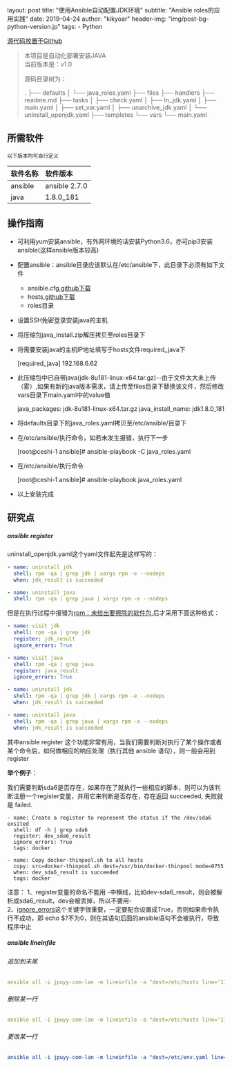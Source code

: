 layout:     post
title:      "使用Ansible自动配置JDK环境"
subtitle:   "Ansible roles的应用实践"
date:       2019-04-24
author:     "kikyoar"
header-img: "img/post-bg-python-version.jp"
tags:   - Python

[源代码放置于Github](<https://github.com/kikyoar/Hadoop-Automated-scripts>)

> 本项目是自动化部署安装JAVA  
> 当前版本是：v1.0
>
> 源码目录树为：
>
> .
> ├── defaults
> │   └── java_roles.yaml
> ├── files
> ├── handlers
> ├── readme.md
> ├── tasks
> │   ├── check.yaml
> │   ├── ln_jdk.yaml
> │   ├── main.yaml
> │   ├── set_var.yaml
> │   ├── unarchive_jdk.yaml
> │   └── uninstall_openjdk.yaml
> ├── templetes
> └── vars
>     └── main.yaml

## 所需软件

`以下版本均可自行定义`  

| 软件名称 | 软件版本      |
| :------- | :------------ |
| ansible  | ansible 2.7.0 |
| java     | 1.8.0_181     |

## 操作指南

- 可利用yum安装ansible，有外网环境的话安装Python3.6，亦可pip3安装ansible(这样ansible版本较高)

- 配置ansible：ansible目录应该默认在/etc/ansible下，此目录下必须有如下文件

  - ansible.cfg,[github下载](https://raw.githubusercontent.com/ansible/ansible/devel/examples/hosts)
  - hosts,[github下载](https://raw.githubusercontent.com/ansible/ansible/devel/examples/hosts)
  - roles目录

- 设置SSH免密登录安装java的主机

- 将压缩包java_install.zip解压拷贝至roles目录下

- 将需要安装java的主机IP地址填写于hosts文件required_java下

  [required_java]
  	192.168.6.62

- 此压缩包中已自带java(jdk-8u181-linux-x64.tar.gz)--由于文件太大未上传（雾）,如果有新的java版本需求，请上传至files目录下替换该文件，然后修改vars目录下main.yaml中的value值

  java_packages: jdk-8u181-linux-x64.tar.gz
  	java_install_name: jdk1.8.0_181

- 将defaults目录下的java_roles.yaml拷贝至/etc/ansible/目录下

- 在/etc/ansible/执行命令，如若未发生报错，执行下一步

  [root@ceshi-1 ansible]# ansible-playbook -C java_roles.yaml

- 在/etc/ansible/执行命令

  [root@ceshi-1 ansible]# ansible-playbook java_roles.yaml

- 以上安装完成



## 研究点  

##### ansible register

uninstall_openjdk.yaml这个yaml文件起先是这样写的：



```yaml
- name: uninstall jdk
  shell: rpm -qa | grep jdk | xargs rpm -e --nodeps
  when: jdk_result is succeeded

- name: uninstall java
  shell: rpm -qa | grep java | xargs rpm -e --nodeps
```

但是在执行过程中报错为[rpm：未给出要擦除的软件包](),后才采用下面这种格式：

```yaml
- name: visit jdk
  shell: rpm -qa | grep jdk
  register: jdk_result
  ignore_errors: True

- name: visit java
  shell: rpm -qa | grep java
  register: java_result
  ignore_errors: True

- name: uninstall jdk
  shell: rpm -qa | grep jdk | xargs rpm -e --nodeps
  when: jdk_result is succeeded

- name: uninstall java
  shell: rpm -qa | grep java | xargs rpm -e --nodeps
  when: jdk_result is succeeded
```

其中ansible register 这个功能非常有用，当我们需要判断对执行了某个操作或者某个命令后，如何做相应的响应处理（执行其他 ansible 语句），则一般会用到register  

**举个例子**：

我们需要判断sda6是否存在，如果存在了就执行一些相应的脚本，则可以为该判断注册一个register变量，并用它来判断是否存在，存在返回 succeeded, 失败就是 failed.  

```
- name: Create a register to represent the status if the /dev/sda6 exsited
  shell: df -h | grep sda6
  register: dev_sda6_result
  ignore_errors: True
  tags: docker

- name: Copy docker-thinpool.sh to all hosts
  copy: src=docker-thinpool.sh dest=/usr/bin/docker-thinpool mode=0755
  when: dev_sda6_result is succeeded
  tags: docker
```



注意： 
1、register变量的命名不能用 -中横线，比如dev-sda6_result，则会被解析成sda6_result，dev会被丢掉，所以不要用-    
2、[ignore_errors]()这个关键字很重要，一定要配合设置成True，否则如果命令执行不成功，即 echo $?不为0，则在其语句后面的ansible语句不会被执行，导致程序中止  



##### ansible lineinfile  



###### 追加到末尾

```yaml
ansible all -i jpuyy-com-lan -m lineinfile -a "dest=/etc/hosts line='115.239.28.20 api.jpuyy.com'" -s
```

###### 删除某一行

```yaml
ansible all -i jpuyy-com-lan -m lineinfile -a "dest=/etc/hosts line='115.239.28.20 api.jpuyy.com' state=absent" -s 
```

###### 更改某一行

```yaml
ansible all -i jpuyy-com-lan -m lineinfile -a "dest=/etc/env.yaml line='idc: sh' regexp='idc: qcloud'" -s
```





